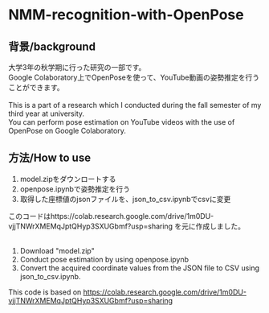 # NMM-recognition-with-OpenPose

## 背景/background
大学3年の秋学期に行った研究の一部です。<br>
Google Colaboratory上でOpenPoseを使って、YouTube動画の姿勢推定を行うことができます。<br>
<br>
This is a part of a research which I conducted during the fall semester of my third year at university. <br>
You can perform pose estimation on YouTube videos with the use of OpenPose on Google Colaboratory. <br>

## 方法/How to use  
1. model.zipをダウンロートする
2. openpose.ipynbで姿勢推定を行う
3. 取得した座標値のjsonファイルを、json_to_csv.ipynbでcsvに変更

このコードはhttps://colab.research.google.com/drive/1m0DU-vjjTNWrXMEMqJptQHyp3SXUGbmf?usp=sharing
を元に作成しました。<br>
<br>
  1. Download "model.zip"
  2. Conduct pose estimation by using openpose.ipynb<br>
  3. Convert the acquired coordinate values from the JSON file to CSV using json_to_csv.ipynb.<br>

This code is based on https://colab.research.google.com/drive/1m0DU-vjjTNWrXMEMqJptQHyp3SXUGbmf?usp=sharing <br>
